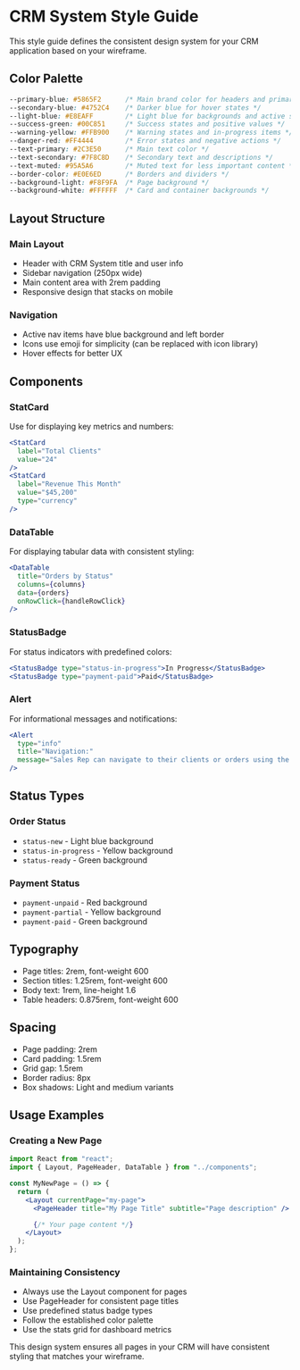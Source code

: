 # CRM System Style Guide

This style guide defines the consistent design system for your CRM application based on your wireframe.

## Color Palette

```css
--primary-blue: #5865F2      /* Main brand color for headers and primary actions */
--secondary-blue: #4752C4    /* Darker blue for hover states */
--light-blue: #E8EAFF        /* Light blue for backgrounds and active states */
--success-green: #00C851     /* Success states and positive values */
--warning-yellow: #FFB900    /* Warning states and in-progress items */
--danger-red: #FF4444        /* Error states and negative actions */
--text-primary: #2C3E50      /* Main text color */
--text-secondary: #7F8C8D    /* Secondary text and descriptions */
--text-muted: #95A5A6        /* Muted text for less important content */
--border-color: #E0E6ED      /* Borders and dividers */
--background-light: #F8F9FA  /* Page background */
--background-white: #FFFFFF  /* Card and container backgrounds */
```

## Layout Structure

### Main Layout

- Header with CRM System title and user info
- Sidebar navigation (250px wide)
- Main content area with 2rem padding
- Responsive design that stacks on mobile

### Navigation

- Active nav items have blue background and left border
- Icons use emoji for simplicity (can be replaced with icon library)
- Hover effects for better UX

## Components

### StatCard

Use for displaying key metrics and numbers:

```jsx
<StatCard
  label="Total Clients"
  value="24"
/>
<StatCard
  label="Revenue This Month"
  value="$45,200"
  type="currency"
/>
```

### DataTable

For displaying tabular data with consistent styling:

```jsx
<DataTable
  title="Orders by Status"
  columns={columns}
  data={orders}
  onRowClick={handleRowClick}
/>
```

### StatusBadge

For status indicators with predefined colors:

```jsx
<StatusBadge type="status-in-progress">In Progress</StatusBadge>
<StatusBadge type="payment-paid">Paid</StatusBadge>
```

### Alert

For informational messages and notifications:

```jsx
<Alert
  type="info"
  title="Navigation:"
  message="Sales Rep can navigate to their clients or orders using the sidebar"
/>
```

## Status Types

### Order Status

- `status-new` - Light blue background
- `status-in-progress` - Yellow background
- `status-ready` - Green background

### Payment Status

- `payment-unpaid` - Red background
- `payment-partial` - Yellow background
- `payment-paid` - Green background

## Typography

- Page titles: 2rem, font-weight 600
- Section titles: 1.25rem, font-weight 600
- Body text: 1rem, line-height 1.6
- Table headers: 0.875rem, font-weight 600

## Spacing

- Page padding: 2rem
- Card padding: 1.5rem
- Grid gap: 1.5rem
- Border radius: 8px
- Box shadows: Light and medium variants

## Usage Examples

### Creating a New Page

```jsx
import React from "react";
import { Layout, PageHeader, DataTable } from "../components";

const MyNewPage = () => {
  return (
    <Layout currentPage="my-page">
      <PageHeader title="My Page Title" subtitle="Page description" />

      {/* Your page content */}
    </Layout>
  );
};
```

### Maintaining Consistency

- Always use the Layout component for pages
- Use PageHeader for consistent page titles
- Use predefined status badge types
- Follow the established color palette
- Use the stats grid for dashboard metrics

This design system ensures all pages in your CRM will have consistent styling that matches your wireframe.

